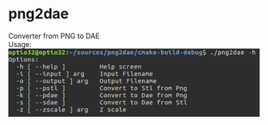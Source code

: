 # png2dae
Converter from PNG to DAE  
Usage:  
![alt text](https://github.com/kmpchk/png2dae/blob/master/materials/images/usage.png "Usage")
